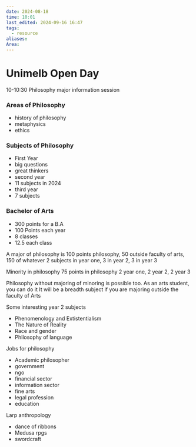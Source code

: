 ```yaml
---
date: 2024-08-18
time: 10:01
last_edited: 2024-09-16 16:47
tags:
  - resource
aliases: 
Area: 
---
```

# Unimelb Open Day
10-10:30 Philosophy major information session

### Areas of Philosophy
- history of philosophy
- metaphysics
- ethics

### Subjects of Philosophy
- First Year
- big questions
- great thinkers
- second year
- 11 subjects in 2024
- third year
- 7 subjects

### Bachelor of Arts
- 300 points for a B.A
- 100 Points each year
- 8 classes
- 12.5 each class

A major of philosophy is 100 points philosophy, 50 outside faculty of arts, 150 of whatever
2 subjects in year one, 3 in year 2, 3 in year 3

Minority in philosophy
75 points in philosophy
2 year one, 2 year 2, 2 year 3

Philosophy without majoring of minoring is possible too.
As an arts student, you can do it
It will be a breadth subject if you are majoring outside the faculty of Arts

Some interesting year 2 subjects
- Phenomenology and Extistentialism
- The Nature of Reality
- Race and gender
- Philosophy of language

Jobs for philosophy
- Academic philosopher
- government
- ngo
- financial sector
- information sector
- fine arts
- legal profession
- education

Larp anthropology
- dance of ribbons
- Medusa rpgs
- swordcraft
